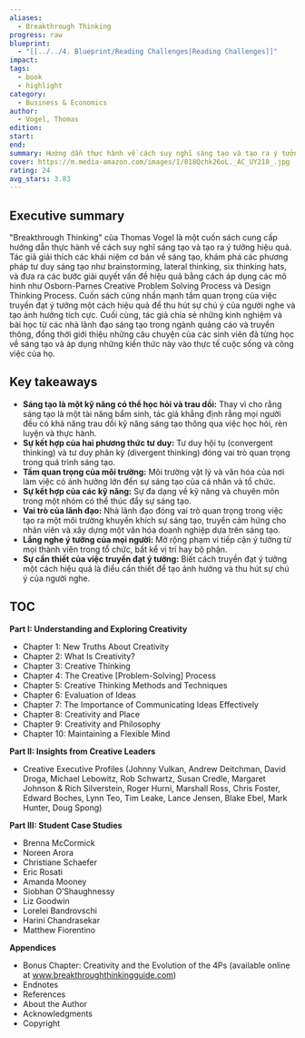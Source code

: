 ```yaml
---
aliases:
  - Breakthrough Thinking
progress: raw
blueprint:
  - "[[../../4. Blueprint/Reading Challenges|Reading Challenges]]"
impact: 
tags:
  - book
  - highlight
category:
  - Business & Economics
author:
  - Vogel, Thomas
edition: 
start: 
end: 
summary: Hướng dẫn thực hành về cách suy nghĩ sáng tạo và tạo ra ý tưởng hiệu quả, bao gồm định nghĩa về sáng tạo, các phương pháp tư duy sáng tạo, các bước giải quyết vấn đề sáng tạo, và cách truyền đạt ý tưởng hiệu quả.
cover: https://m.media-amazon.com/images/I/818Qchk26oL._AC_UY218_.jpg
rating: 24
avg_stars: 3.83
---
```



## Executive summary

"Breakthrough Thinking" của Thomas Vogel là một cuốn sách cung cấp hướng dẫn thực hành về cách suy nghĩ sáng tạo và tạo ra ý tưởng hiệu quả. Tác giả giải thích các khái niệm cơ bản về sáng tạo, khám phá các phương pháp tư duy sáng tạo như brainstorming, lateral thinking, six thinking hats, và đưa ra các bước giải quyết vấn đề hiệu quả bằng cách áp dụng các mô hình như Osborn-Parnes Creative Problem Solving Process và Design Thinking Process. Cuốn sách cũng nhấn mạnh tầm quan trọng của việc truyền đạt ý tưởng một cách hiệu quả để thu hút sự chú ý của người nghe và tạo ảnh hưởng tích cực. Cuối cùng, tác giả chia sẻ những kinh nghiệm và bài học từ các nhà lãnh đạo sáng tạo trong ngành quảng cáo và truyền thông, đồng thời giới thiệu những câu chuyện của các sinh viên đã từng học về sáng tạo và áp dụng những kiến thức này vào thực tế cuộc sống và công việc của họ. 

## Key takeaways

- **Sáng tạo là một kỹ năng có thể học hỏi và trau dồi:**  Thay vì cho rằng sáng tạo là một tài năng bẩm sinh, tác giả khẳng định rằng mọi người đều có khả năng trau dồi kỹ năng sáng tạo thông qua việc học hỏi, rèn luyện và thực hành.
- **Sự kết hợp của hai phương thức tư duy:**  Tư duy hội tụ (convergent thinking) và tư duy phân kỳ (divergent thinking) đóng vai trò quan trọng trong quá trình sáng tạo.
- **Tầm quan trọng của môi trường:**  Môi trường vật lý và văn hóa của nơi làm việc có ảnh hưởng lớn đến sự sáng tạo của cá nhân và tổ chức.
- **Sự kết hợp của các kỹ năng:**  Sự đa dạng về kỹ năng và chuyên môn trong một nhóm có thể thúc đẩy sự sáng tạo. 
- **Vai trò của lãnh đạo:**  Nhà lãnh đạo đóng vai trò quan trọng trong việc tạo ra một môi trường khuyến khích sự sáng tạo, truyền cảm hứng cho nhân viên và xây dựng một văn hóa doanh nghiệp dựa trên sáng tạo.
- **Lắng nghe ý tưởng của mọi người:**  Mở rộng phạm vi tiếp cận ý tưởng từ mọi thành viên trong tổ chức, bất kể vị trí hay bộ phận.
- **Sự cần thiết của việc truyền đạt ý tưởng:**  Biết cách truyền đạt ý tưởng một cách hiệu quả là điều cần thiết để tạo ảnh hưởng và thu hút sự chú ý của người nghe.

## TOC

**Part I: Understanding and Exploring Creativity**

- Chapter 1: New Truths About Creativity
- Chapter 2: What Is Creativity?
- Chapter 3: Creative Thinking
- Chapter 4: The Creative [Problem-Solving] Process
- Chapter 5: Creative Thinking Methods and Techniques
- Chapter 6: Evaluation of Ideas
- Chapter 7: The Importance of Communicating Ideas Effectively
- Chapter 8: Creativity and Place
- Chapter 9: Creativity and Philosophy
- Chapter 10: Maintaining a Flexible Mind

**Part II: Insights from Creative Leaders**

- Creative Executive Profiles (Johnny Vulkan, Andrew Deitchman, David Droga, Michael Lebowitz, Rob Schwartz, Susan Credle, Margaret Johnson & Rich Silverstein, Roger Hurni, Marshall Ross, Chris Foster, Edward Boches, Lynn Teo, Tim Leake, Lance Jensen, Blake Ebel, Mark Hunter, Doug Spong) 

**Part III: Student Case Studies**

- Brenna McCormick
- Noreen Arora
- Christiane Schaefer
- Eric Rosati
- Amanda Mooney
- Siobhan O’Shaughnessy
- Liz Goodwin
- Lorelei Bandrovschi
- Harini Chandrasekar
- Matthew Fiorentino

**Appendices**

- Bonus Chapter: Creativity and the Evolution of the 4Ps (available online at www.breakthroughthinkingguide.com)
- Endnotes
- References
- About the Author
- Acknowledgments
- Copyright


